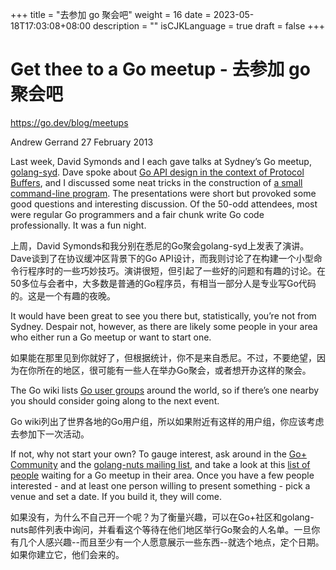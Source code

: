 +++
title = "去参加 go 聚会吧"
weight = 16
date = 2023-05-18T17:03:08+08:00
description = ""
isCJKLanguage = true
draft = false
+++

# Get thee to a Go meetup - 去参加 go 聚会吧

https://go.dev/blog/meetups

Andrew Gerrand
27 February 2013

Last week, David Symonds and I each gave talks at Sydney’s Go meetup, [golang-syd](http://www.meetup.com/golang-syd/). Dave spoke about [Go API design in the context of Protocol Buffers](http://talks.godoc.org/github.com/dsymonds/talks/2013-feb-golang-syd/golang-syd.slide), and I discussed some neat tricks in the construction of [a small command-line program](http://talks.godoc.org/github.com/nf/streak/talk.slide). The presentations were short but provoked some good questions and interesting discussion. Of the 50-odd attendees, most were regular Go programmers and a fair chunk write Go code professionally. It was a fun night.

上周，David Symonds和我分别在悉尼的Go聚会golang-syd上发表了演讲。Dave谈到了在协议缓冲区背景下的Go API设计，而我则讨论了在构建一个小型命令行程序时的一些巧妙技巧。演讲很短，但引起了一些好的问题和有趣的讨论。在50多位与会者中，大多数是普通的Go程序员，有相当一部分人是专业写Go代码的。这是一个有趣的夜晚。

It would have been great to see you there but, statistically, you’re not from Sydney. Despair not, however, as there are likely some people in your area who either run a Go meetup or want to start one.

如果能在那里见到你就好了，但根据统计，你不是来自悉尼。不过，不要绝望，因为在你所在的地区，很可能有一些人在举办Go聚会，或者想开办这样的聚会。

The Go wiki lists [Go user groups](https://go.dev/wiki/GoUserGroups) around the world, so if there’s one nearby you should consider going along to the next event.

Go wiki列出了世界各地的Go用户组，所以如果附近有这样的用户组，你应该考虑去参加下一次活动。

If not, why not start your own? To gauge interest, ask around in the [Go+ Community](https://plus.google.com/communities/114112804251407510571) and the [golang-nuts mailing list](http://groups.google.com/group/golang-nuts), and take a look at this [list of people](http://golang.meetup.com/all/) waiting for a Go meetup in their area. Once you have a few people interested - and at least one person willing to present something - pick a venue and set a date. If you build it, they will come.

如果没有，为什么不自己开一个呢？为了衡量兴趣，可以在Go+社区和golang-nuts邮件列表中询问，并看看这个等待在他们地区举行Go聚会的人名单。一旦你有几个人感兴趣--而且至少有一个人愿意展示一些东西--就选个地点，定个日期。如果你建立它，他们会来的。
